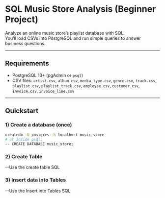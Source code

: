 # SQL Music Store Analysis (Beginner Project)

Analyze an online music store’s playlist database with SQL.  
You’ll load CSVs into PostgreSQL and run simple queries to answer business questions.

---

## Requirements
- PostgreSQL 13+ (pgAdmin or `psql`)
- CSV files: `artist.csv`, `album.csv`, `media_type.csv`, `genre.csv`, `track.csv`, `playlist.csv`, `playlist_track.csv`, `employee.csv`, `customer.csv`, `invoice.csv`, `invoice_line.csv`

---

## Quickstart

### 1) Create a database (once)
```bash
createdb -U postgres -h localhost music_store
# or inside psql:
-- CREATE DATABASE music_store;
```

### 2) Create Table

--Use the create table SQL

### 3) Insert data into Tables

--Use the Insert into Tables SQL 
